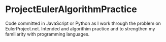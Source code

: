 # ProjectEulerAlgorithmPractice

Code committed in JavaScript or Python as I work through the problem on EulerProject.net. Intended and algorithim practice and to strengthen my familiarity with 
programming languages. 
